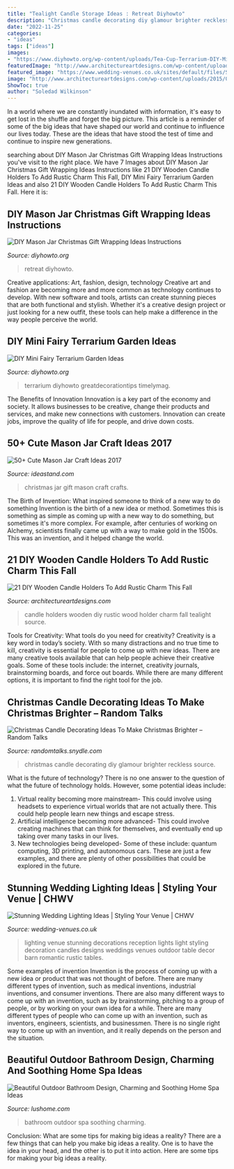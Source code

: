 ```yaml
---
title: "Tealight Candle Storage Ideas : Retreat Diyhowto"
description: "Christmas candle decorating diy glamour brighter reckless source"
date: "2022-11-25"
categories:
- "ideas"
tags: ["ideas"]
images:
- "https://www.diyhowto.org/wp-content/uploads/Tea-Cup-Terrarium-DIY-Mini-Fairy-Terrarium-Garden-Ideas.jpg"
featuredImage: "http://www.architectureartdesigns.com/wp-content/uploads/2015/09/1179.jpg"
featured_image: "https://www.wedding-venues.co.uk/sites/default/files/Stunning-Wedding-Lighting-Ideas-kristenweaver.jpg"
image: "http://www.architectureartdesigns.com/wp-content/uploads/2015/09/1179.jpg"
ShowToc: true
author: "Soledad Wilkinson"
---
```



In a world where we are constantly inundated with information, it's easy to get lost in the shuffle and forget the big picture. This article is a reminder of some of the big ideas that have shaped our world and continue to influence our lives today. These are the ideas that have stood the test of time and continue to inspire new generations.

	

		
searching about DIY Mason Jar Christmas Gift Wrapping Ideas Instructions you've visit to the right place. We have 7 Images about DIY Mason Jar Christmas Gift Wrapping Ideas Instructions like 21 DIY Wooden Candle Holders To Add Rustic Charm This Fall, DIY Mini Fairy Terrarium Garden Ideas and also 21 DIY Wooden Candle Holders To Add Rustic Charm This Fall. Here it is:
		
    
## DIY Mason Jar Christmas Gift Wrapping Ideas Instructions

<img loading=lazy src="https://www.diyhowto.org/wp-content/uploads/DIYHowto-DIY-Mason-Jar-Christmas-Gift-Wrapping-Ideas-04.jpg" onerror="this.onerror=null;this.src='https://tse3.mm.bing.net/th?id=OIP.SiR26_8uUxMTwIOssnpccwHaPl&amp;pid=15.1';" alt="DIY Mason Jar Christmas Gift Wrapping Ideas Instructions">

_Source: diyhowto.org_

>retreat diyhowto. 

	

Creative applications: Art, fashion, design, technology
Creative art and fashion are becoming more and more common as technology continues to develop. With new software and tools, artists can create stunning pieces that are both functional and stylish. Whether it's a creative design project or just looking for a new outfit, these tools can help make a difference in the way people perceive the world.

    
## DIY Mini Fairy Terrarium Garden Ideas

<img loading=lazy src="https://www.diyhowto.org/wp-content/uploads/Tea-Cup-Terrarium-DIY-Mini-Fairy-Terrarium-Garden-Ideas.jpg" onerror="this.onerror=null;this.src='https://tse4.mm.bing.net/th?id=OIP.vKq1OElbp9odl4Rw3iSlewHaJ8&amp;pid=15.1';" alt="DIY Mini Fairy Terrarium Garden Ideas">

_Source: diyhowto.org_

>terrarium diyhowto greatdecorationtips timelymag. 

	

The Benefits of Innovation
Innovation is a key part of the economy and society. It allows businesses to be creative, change their products and services, and make new connections with customers. Innovation can create jobs, improve the quality of life for people, and drive down costs.

    
## 50+ Cute Mason Jar Craft Ideas 2017

<img loading=lazy src="http://ideastand.com/wp-content/uploads/2014/02/mason-jar-crafts/christmas-food-gift-13.jpg" onerror="this.onerror=null;this.src='https://tse1.mm.bing.net/th?id=OIP.IOWvQxpGKOKAEkRgncZulQHaHa&amp;pid=15.1';" alt="50+ Cute Mason Jar Craft Ideas 2017">

_Source: ideastand.com_

>christmas jar gift mason craft crafts. 

	

The Birth of Invention: What inspired someone to think of a new way to do something
Invention is the birth of a new idea or method. Sometimes this is something as simple as coming up with a new way to do something, but sometimes it's more complex. For example, after centuries of working on Alchemy, scientists finally came up with a way to make gold in the 1500s. This was an invention, and it helped change the world.

    
## 21 DIY Wooden Candle Holders To Add Rustic Charm This Fall

<img loading=lazy src="http://www.architectureartdesigns.com/wp-content/uploads/2015/09/1179.jpg" onerror="this.onerror=null;this.src='https://tse4.mm.bing.net/th?id=OIP.zbQmIjHSBrUCUg0-VWkqNwHaFj&amp;pid=15.1';" alt="21 DIY Wooden Candle Holders To Add Rustic Charm This Fall">

_Source: architectureartdesigns.com_

>candle holders wooden diy rustic wood holder charm fall tealight source. 

	

Tools for Creativity: What tools do you need for creativity?
Creativity is a key word in today’s society. With so many distractions and no true time to kill, creativity is essential for people to come up with new ideas. There are many creative tools available that can help people achieve their creative goals. Some of these tools include: the internet, creativity journals, brainstorming boards, and force out boards. While there are many different options, it is important to find the right tool for the job.

    
## Christmas Candle Decorating Ideas To Make Christmas Brighter – Random Talks

<img loading=lazy src="https://randomtalks.snydle.com/files/2014/11/diy-christmas-candle.jpg" onerror="this.onerror=null;this.src='https://tse1.mm.bing.net/th?id=OIP.nEiaRH0Bee8JnbVA3q2i7AHaK_&amp;pid=15.1';" alt="Christmas Candle Decorating Ideas To Make Christmas Brighter – Random Talks">

_Source: randomtalks.snydle.com_

>christmas candle decorating diy glamour brighter reckless source. 

	

What is the future of technology?
There is no one answer to the question of what the future of technology holds. However, some potential ideas include: 

1. Virtual reality becoming more mainstream- This could involve using headsets to experience virtual worlds that are not actually there. This could help people learn new things and escape stress. 
2. Artificial intelligence becoming more advanced- This could involve creating machines that can think for themselves, and eventually end up taking over many tasks in our lives. 
3. New technologies being developed- Some of these include: quantum computing, 3D printing, and autonomous cars. These are just a few examples, and there are plenty of other possibilities that could be explored in the future.

    
## Stunning Wedding Lighting Ideas | Styling Your Venue | CHWV

<img loading=lazy src="https://www.wedding-venues.co.uk/sites/default/files/Stunning-Wedding-Lighting-Ideas-kristenweaver.jpg" onerror="this.onerror=null;this.src='https://tse4.mm.bing.net/th?id=OIP.wFBCt8Fz-hbZm9RqljWx8AHaLH&amp;pid=15.1';" alt="Stunning Wedding Lighting Ideas | Styling Your Venue | CHWV">

_Source: wedding-venues.co.uk_

>lighting venue stunning decorations reception lights light styling decoration candles designs weddings venues outdoor table decor barn romantic rustic tables. 

	

Some examples of invention
Invention is the process of coming up with a new idea or product that was not thought of before. There are many different types of invention, such as medical inventions, industrial inventions, and consumer inventions. 
There are also many different ways to come up with an invention, such as by brainstorming, pitching to a group of people, or by working on your own idea for a while. 
There are many different types of people who can come up with an invention, such as inventors, engineers, scientists, and businessmen. 
There is no single right way to come up with an invention, and it really depends on the person and the situation.

    
## Beautiful Outdoor Bathroom Design, Charming And Soothing Home Spa Ideas

<img loading=lazy src="https://www.lushome.com/wp-content/uploads/2019/05/outdoor-spa-bathroom-design-ideas-9.jpg" onerror="this.onerror=null;this.src='https://tse2.mm.bing.net/th?id=OIP.N7Zo2fS04BQ_7zDMZL2s6QHaJ3&amp;pid=15.1';" alt="Beautiful Outdoor Bathroom Design, Charming and Soothing Home Spa Ideas">

_Source: lushome.com_

>bathroom outdoor spa soothing charming. 

	

Conclusion: What are some tips for making big ideas a reality?
There are a few things that can help you make big ideas a reality. One is to have the idea in your head, and the other is to put it into action. Here are some tips for making your big ideas a reality.

